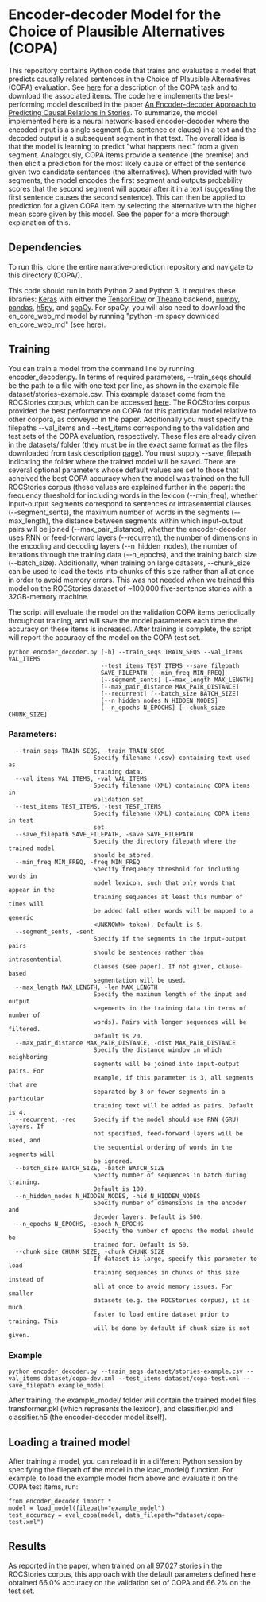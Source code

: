 # Encoder-decoder Model for the Choice of Plausible Alternatives (COPA)
This repository contains Python code that trains and evaluates a model that predicts causally related sentences in the Choice of Plausible Alternatives (COPA) evaluation. See [here](http://people.ict.usc.edu/~gordon/copa.html) for a description of the COPA task and to download the associated items. The code here implements the best-performing model described in the paper [An Encoder-decoder Approach to Predicting Causal Relations in Stories](https://roemmele.github.io/publications/copa.pdf). To summarize, the model implemented here is a neural network-based encoder-decoder where the encoded input is a single segment (i.e. sentence or clause) in a text and the decoded output is a subsequent segment in that text. The overall idea is that the model is learning to predict "what happens next" from a given segment. Analogously, COPA items provide a sentence (the premise) and then elicit a prediction for the most likely cause or effect of the sentence given two candidate sentences (the alternatives). When provided with two segments, the model encodes the first segment and outputs probability scores that the second segment will appear after it in a text (suggesting the first sentence causes the second sentence). This can then be applied to prediction for a given COPA item by selecting the alternative with the higher mean score given by this model. See the paper for a more thorough explanation of this.

## Dependencies

To run this, clone the entire narrative-prediction repository and navigate to this directory (COPA/). 

This code should run in both Python 2 and Python 3. It requires these libraries: [Keras](keras.io) with either the [TensorFlow](https://www.tensorflow.org/) or [Theano](http://deeplearning.net/software/theano/) backend, [numpy](numpy.org), [pandas](http://pandas.pydata.org/), [h5py](http://www.h5py.org/), and [spaCy](https://spacy.io/). For spaCy, you will also need to download the en_core_web_md model by running "python -m spacy download en_core_web_md" (see [here](https://spacy.io/models/en#en_core_web_md)).

## Training

You can train a model from the command line by running encoder_decoder.py. In terms of required parameters, --train_seqs should be the path to a file with one text per line, as shown in the example file dataset/stories-example.csv. This example dataset come from the ROCStories corpus, which can be accessed [here](http://cs.rochester.edu/nlp/rocstories/). The ROCStories corpus provided the best performance on COPA for this particular model relative to other corpora, as conveyed in the paper. Additionally you must specify the filepaths --val_items and --test_items corresponding to the validation and test sets of the COPA evaluation, respectively. These files are already given in the datasets/ folder (they must be in the exact same format as the files downloaded from task description [page](http://people.ict.usc.edu/~gordon/copa.html)). You must supply --save_filepath indicating the folder where the trained model will be saved. There are several optional parameters whose default values are set to those that acheived the best COPA accuracy when the model was trained on the full ROCStories corpus (these values are explained further in the paper): the frequency threshold for including words in the lexicon (--min_freq), whether input-output segments correspond to sentences or intrasentential clauses (--segment_sents), the maximum number of words in the segments (--max_length), the distance between segments within which input-output pairs will be joined (--max_pair_distance), whether the encoder-decoder uses RNN or feed-forward layers (--recurrent), the number of dimensions in the encoding and decoding layers (--n_hidden_nodes), the number of iterations through the training data (--n_epochs), and the training batch size (--batch_size). Additionally, when training on large datasets, --chunk_size can be used to load the texts into chunks of this size rather than all at once in order to avoid memory errors. This was not needed when we trained this model on the ROCStories dataset of ~100,000 five-sentence stories with a 32GB-memory machine.

The script will evaluate the model on the validation COPA items periodically throughout training, and will save the model parameters each time the accuracy on these items is increased. After training is complete, the script will report the accuracy of the model on the COPA test set.

```
python encoder_decoder.py [-h] --train_seqs TRAIN_SEQS --val_items VAL_ITEMS
                          --test_items TEST_ITEMS --save_filepath
                          SAVE_FILEPATH [--min_freq MIN_FREQ]
                          [--segment_sents] [--max_length MAX_LENGTH]
                          [--max_pair_distance MAX_PAIR_DISTANCE]
                          [--recurrent] [--batch_size BATCH_SIZE]
                          [--n_hidden_nodes N_HIDDEN_NODES]
                          [--n_epochs N_EPOCHS] [--chunk_size CHUNK_SIZE]
```
### Parameters:
```
  --train_seqs TRAIN_SEQS, -train TRAIN_SEQS
                        Specify filename (.csv) containing text used as
                        training data.
  --val_items VAL_ITEMS, -val VAL_ITEMS
                        Specify filename (XML) containing COPA items in
                        validation set.
  --test_items TEST_ITEMS, -test TEST_ITEMS
                        Specify filename (XML) containing COPA items in test
                        set.
  --save_filepath SAVE_FILEPATH, -save SAVE_FILEPATH
                        Specify the directory filepath where the trained model
                        should be stored.
  --min_freq MIN_FREQ, -freq MIN_FREQ
                        Specify frequency threshold for including words in
                        model lexicon, such that only words that appear in the
                        training sequences at least this number of times will
                        be added (all other words will be mapped to a generic
                        <UNKNOWN> token). Default is 5.
  --segment_sents, -sent
                        Specify if the segments in the input-output pairs
                        should be sentences rather than intrasentential
                        clauses (see paper). If not given, clause-based
                        segmentation will be used.
  --max_length MAX_LENGTH, -len MAX_LENGTH
                        Specify the maximum length of the input and output
                        segements in the training data (in terms of number of
                        words). Pairs with longer sequences will be filtered.
                        Default is 20.
  --max_pair_distance MAX_PAIR_DISTANCE, -dist MAX_PAIR_DISTANCE
                        Specify the distance window in which neighboring
                        segments will be joined into input-output pairs. For
                        example, if this parameter is 3, all segments that are
                        separated by 3 or fewer segments in a particular
                        training text will be added as pairs. Default is 4.
  --recurrent, -rec     Specify if the model should use RNN (GRU) layers. If
                        not specified, feed-forward layers will be used, and
                        the sequential ordering of words in the segments will
                        be ignored.
  --batch_size BATCH_SIZE, -batch BATCH_SIZE
                        Specify number of sequences in batch during training.
                        Default is 100.
  --n_hidden_nodes N_HIDDEN_NODES, -hid N_HIDDEN_NODES
                        Specify number of dimensions in the encoder and
                        decoder layers. Default is 500.
  --n_epochs N_EPOCHS, -epoch N_EPOCHS
                        Specify the number of epochs the model should be
                        trained for. Default is 50.
  --chunk_size CHUNK_SIZE, -chunk CHUNK_SIZE
                        If dataset is large, specify this parameter to load
                        training sequences in chunks of this size instead of
                        all at once to avoid memory issues. For smaller
                        datasets (e.g. the ROCStories corpus), it is much
                        faster to load entire dataset prior to training. This
                        will be done by default if chunk size is not given.
```
### Example
```
python encoder_decoder.py --train_seqs dataset/stories-example.csv --val_items dataset/copa-dev.xml --test_items dataset/copa-test.xml --save_filepath example_model
```

After training, the example_model/ folder will contain the trained model files transformer.pkl (which represents the lexicon), and classifier.pkl and classifier.h5 (the encoder-decoder model itself).

## Loading a trained model

After training a model, you can reload it in a different Python session by specifying the filepath of the model in the load_model() function. For example, to load the example model from above and evaluate it on the COPA test items, run:

```
from encoder_decoder import *
model = load_model(filepath="example_model")
test_accuracy = eval_copa(model, data_filepath="dataset/copa-test.xml")
```

## Results

As reported in the paper, when trained on all 97,027 stories in the ROCStories corpus, this approach with the default parameters defined here obtained 66.0% accuracy on the validation set of COPA and 66.2% on the test set.
